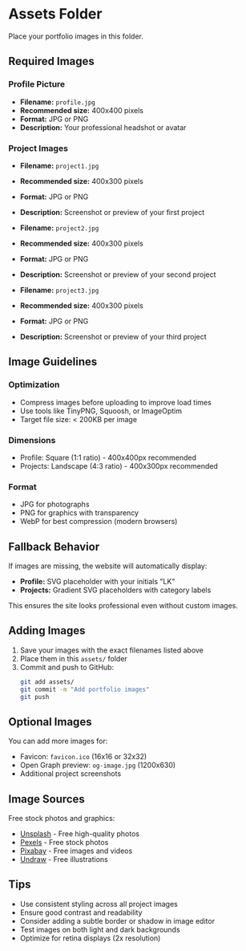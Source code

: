 # Assets Folder

Place your portfolio images in this folder.

## Required Images

### Profile Picture
- **Filename:** `profile.jpg`
- **Recommended size:** 400x400 pixels
- **Format:** JPG or PNG
- **Description:** Your professional headshot or avatar

### Project Images
- **Filename:** `project1.jpg`
- **Recommended size:** 400x300 pixels
- **Format:** JPG or PNG
- **Description:** Screenshot or preview of your first project

- **Filename:** `project2.jpg`
- **Recommended size:** 400x300 pixels
- **Format:** JPG or PNG
- **Description:** Screenshot or preview of your second project

- **Filename:** `project3.jpg`
- **Recommended size:** 400x300 pixels
- **Format:** JPG or PNG
- **Description:** Screenshot or preview of your third project

## Image Guidelines

### Optimization
- Compress images before uploading to improve load times
- Use tools like TinyPNG, Squoosh, or ImageOptim
- Target file size: < 200KB per image

### Dimensions
- Profile: Square (1:1 ratio) - 400x400px recommended
- Projects: Landscape (4:3 ratio) - 400x300px recommended

### Format
- JPG for photographs
- PNG for graphics with transparency
- WebP for best compression (modern browsers)

## Fallback Behavior

If images are missing, the website will automatically display:
- **Profile:** SVG placeholder with your initials "LK"
- **Projects:** Gradient SVG placeholders with category labels

This ensures the site looks professional even without custom images.

## Adding Images

1. Save your images with the exact filenames listed above
2. Place them in this `assets/` folder
3. Commit and push to GitHub:
   ```bash
   git add assets/
   git commit -m "Add portfolio images"
   git push
   ```

## Optional Images

You can add more images for:
- Favicon: `favicon.ico` (16x16 or 32x32)
- Open Graph preview: `og-image.jpg` (1200x630)
- Additional project screenshots

## Image Sources

Free stock photos and graphics:
- [Unsplash](https://unsplash.com/) - Free high-quality photos
- [Pexels](https://pexels.com/) - Free stock photos
- [Pixabay](https://pixabay.com/) - Free images and videos
- [Undraw](https://undraw.co/) - Free illustrations

## Tips

- Use consistent styling across all project images
- Ensure good contrast and readability
- Consider adding a subtle border or shadow in image editor
- Test images on both light and dark backgrounds
- Optimize for retina displays (2x resolution)
